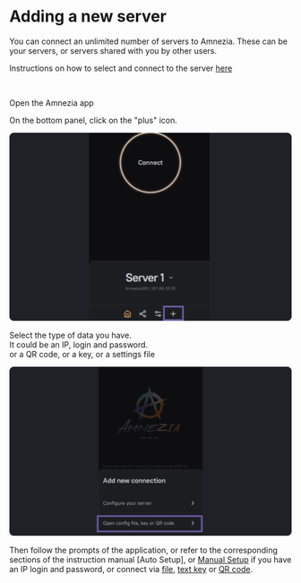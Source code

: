 # Adding a new server 

You can connect an unlimited number of servers to Amnezia. These can be your servers, or servers shared with you by other users.

Instructions on how to select and connect to the server [here]

&nbsp;

 Open the Amnezia app

On the bottom panel, click on the "plus" icon.

![](https://raw.githubusercontent.com/amnezia-vpn/amnezia.org-content/master/docs/en/instructions/15_server-adding/img/sa_en_1.png)


Select the type of data you have. \
It could be an IP, login and password. \
or a QR code, or a key, or a settings file


![](https://raw.githubusercontent.com/amnezia-vpn/amnezia.org-content/master/docs/en/instructions/15_server-adding/img/sa_en_3.png)

Then follow the prompts of the application, or refer to the corresponding sections of the instruction manual
[Auto Setup], or [Manual Setup] if you have an IP login and password,
or connect via [file], [text key] or [QR code].


[about-int-link]: /about
[here]: ../instructions/13_select-server
[Automatic setup]: ../instructions/01_auto-install
[Manual setup]: ../instructions/02_manual-install
[file]: ../instructions/04_file-connection
[text key]: ../instructions/03_text-key-connection 
[QR code]: ../instructions/05_qr-code_connection

